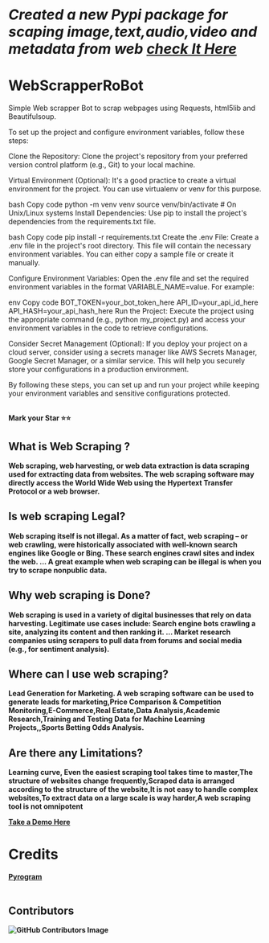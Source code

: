 # *Created a new Pypi package for scaping image,text,audio,video and metadata from web [check It Here](https://github.com/nuhmanpk/Webtrench)*

# WebScrapperRoBot
Simple Web scrapper Bot to scrap webpages using Requests, html5lib and Beautifulsoup.

To set up the project and configure environment variables, follow these steps:

Clone the Repository:
Clone the project's repository from your preferred version control platform (e.g., Git) to your local machine.

Virtual Environment (Optional):
It's a good practice to create a virtual environment for the project. You can use virtualenv or venv for this purpose.

bash
Copy code
python -m venv venv
source venv/bin/activate  # On Unix/Linux systems
Install Dependencies:
Use pip to install the project's dependencies from the requirements.txt file.

bash
Copy code
pip install -r requirements.txt
Create the .env File:
Create a .env file in the project's root directory. This file will contain the necessary environment variables. You can either copy a sample file or create it manually.

Configure Environment Variables:
Open the .env file and set the required environment variables in the format VARIABLE_NAME=value. For example:

env
Copy code
BOT_TOKEN=your_bot_token_here
API_ID=your_api_id_here
API_HASH=your_api_hash_here
Run the Project:
Execute the project using the appropriate command (e.g., python my_project.py) and access your environment variables in the code to retrieve configurations.

Consider Secret Management (Optional):
If you deploy your project on a cloud server, consider using a secrets manager like AWS Secrets Manager, Google Secret Manager, or a similar service. This will help you securely store your configurations in a production environment.

By following these steps, you can set up and run your project while keeping your environment variables and sensitive configurations protected.

<Br><b>Mark your Star ⭐⭐<b>

## What is Web Scraping ?
  Web scraping, web harvesting, or web data extraction is data scraping used for extracting data from websites. The web scraping software may directly access the World Wide Web using the Hypertext Transfer Protocol or a web browser.
## Is web scraping Legal?
  Web scraping itself is not illegal. As a matter of fact, web scraping – or web crawling, were historically associated with well-known search engines like Google or Bing. These search engines crawl sites and index the web. ... A great example when web scraping can be illegal is when you try to scrape nonpublic data.
## Why web scraping is Done?
  Web scraping is used in a variety of digital businesses that rely on data harvesting. Legitimate use cases include: Search engine bots crawling a site, analyzing its content and then ranking it. ... Market research companies using scrapers to pull data from forums and social media (e.g., for sentiment analysis).
## Where can I use web scraping?
  Lead Generation for Marketing. A web scraping software can be used to generate leads for marketing,Price Comparison & Competition Monitoring,E-Commerce,Real Estate,Data Analysis,Academic Research,Training and Testing Data for Machine Learning Projects,,Sports Betting Odds Analysis.
## Are there any Limitations?
   Learning curve, Even the easiest scraping tool takes time to master,The structure of websites change frequently,Scraped data is arranged according to the structure of the website,It is not easy to handle complex websites,To extract data on a large scale is way harder,A web scraping tool is not omnipotent

[Take a Demo Here](https://t.me/WebScrapperRoBot)


# Credits
[Pyrogram](docs.pyrogram.org)<br><br>
## Contributors

![GitHub Contributors Image](https://contrib.rocks/image?repo=bughunter0/WebScrapperRoBot)
